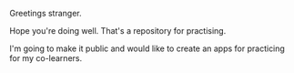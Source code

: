 Greetings stranger.

Hope you're doing well. That's a repository for practising.

I'm going to make it public and would like to create an apps for practicing for my co-learners.
